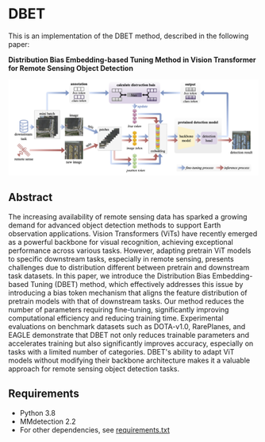 # DBET

This is an implementation of the DBET method, described in the following paper:

**Distribution Bias Embedding-based Tuning Method in Vision Transformer for Remote Sensing Object Detection**

![Preview](./struct_img.png)

## Abstract

The increasing availability of remote sensing data has sparked a growing demand for advanced object detection methods to support Earth observation applications. Vision Transformers (ViTs) have recently emerged as a powerful backbone for visual recognition, achieving exceptional performance across various tasks. However, adapting pretrain ViT models to specific downstream tasks, especially in remote sensing, presents challenges due to distribution different between pretrain and downstream task datasets. In this paper, we introduce the Distribution Bias Embedding-based Tuning (DBET) method, which effectively addresses this issue by introducing a bias token mechanism that aligns the feature distribution of pretrain models with that of downstream tasks.  Our method reduces the number of parameters requiring fine-tuning, significantly improving computational efficiency and reducing training time. Experimental evaluations on benchmark datasets such as DOTA-v1.0, RarePlanes, and EAGLE demonstrate that DBET not only reduces trainable parameters and accelerates training but also significantly improves accuracy, especially on tasks with a limited number of categories. DBET's ability to adapt ViT models without modifying their backbone architecture makes it a valuable approach for remote sensing object detection tasks.

## Requirements

- Python 3.8
- MMdetection 2.2
- For other dependencies, see [requirements.txt](./requirements.txt)
